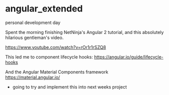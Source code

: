 # angular_extended
personal development day

Spent the morning finishing NetNinja's Angular 2 tutorial, and this absolutely hilarious gentleman's video.

https://www.youtube.com/watch?v=rOr1r1rSZQ8

This led me to component lifecycle hooks:
https://angular.io/guide/lifecycle-hooks

And the Angular Material Components framework
https://material.angular.io/
* going to try and implement this into next weeks project
